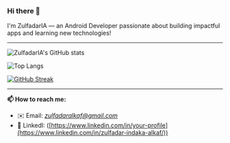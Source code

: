 ### Hi there 👋

I'm ZulfadarIA — an Android Developer passionate about building impactful apps and learning new technologies!

---

![ZulfadarIA's GitHub stats](https://github-readme-stats.vercel.app/api?username=ZulfadarIA&show_icons=true&theme=radical&count_private=true)

![Top Langs](https://github-readme-stats.vercel.app/api/top-langs/?username=ZulfadarIA&layout=compact&theme=radical)

[![GitHub Streak](https://github-readme-streak-stats.herokuapp.com/?user=ZulfadarIA&theme=radical)](https://git.io/streak-stats)

---

**📫 How to reach me:**  
- ✉️ Email: *zulfadaralkaf@gmail.com*
- 💼 LinkedI: ([https://www.linkedin.com/in/your-profile](https://www.linkedin.com/in/zulfadar-indaka-alkaf/))
